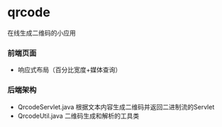 # qrcode
在线生成二维码的小应用

### 前端页面
  * 响应式布局（百分比宽度+媒体查询）

### 后端架构
  * QrcodeServlet.java  根据文本内容生成二维码并返回二进制流的Servlet
  * QrcodeUtil.java 二维码生成和解析的工具类
   
